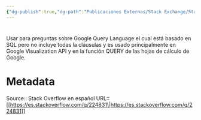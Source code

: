 ```yaml
---
{"dg-publish":true,"dg-path":"Publicaciones Externas/Stack Exchange/Stack Overflow en español/es.stackoverflow.com-224831.md","permalink":"/publicaciones-externas/stack-exchange/stack-overflow-en-espanol/es-stackoverflow-com-224831/","hide":true,"noteIcon":"default","created":"2024-04-03T12:49:10.506-06:00","updated":"2024-04-05T16:43:54.568-06:00"}
---
```


# 

Usar para preguntas sobre Google Query Language el cual está basado en SQL pero no incluye todas la cláusulas y es usado principalmente en Google Visualization API y en la función QUERY de las hojas de cálculo de Google.

# Metadata
Source:: Stack Overflow en español
URL:: [[https://es.stackoverflow.com/q/224831\|https://es.stackoverflow.com/q/224831]]

